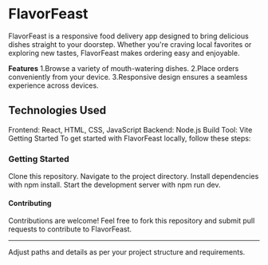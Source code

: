 # **FlavorFeast**

FlavorFeast is a responsive food delivery app designed to bring delicious dishes straight to your doorstep. Whether you're craving local favorites or exploring new tastes, FlavorFeast makes ordering easy and enjoyable.

**Features**
1.Browse a variety of mouth-watering dishes.
2.Place orders conveniently from your device.
3.Responsive design ensures a seamless experience across devices.

## **Technologies Used**
Frontend: React, HTML, CSS, JavaScript
Backend: Node.js
Build Tool: Vite
Getting Started
To get started with FlavorFeast locally, follow these steps:

### **Getting Started**

Clone this repository.
Navigate to the project directory.
Install dependencies with npm install.
Start the development server with npm run dev.

#### **Contributing**

Contributions are welcome! Feel free to fork this repository and submit pull requests to contribute to FlavorFeast.

------------------------------------------------------------------------------------------------------------------------------------
Adjust paths and details as per your project structure and requirements.

